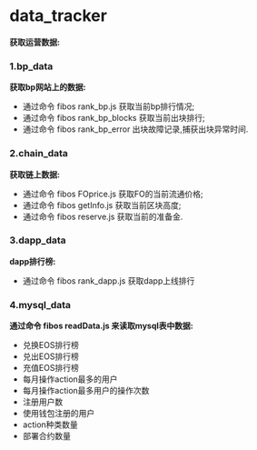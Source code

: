 # data_tracker
**获取运营数据:**
### 1.bp_data
**获取bp网站上的数据:**
* 通过命令 fibos rank_bp.js 获取当前bp排行情况;
* 通过命令 fibos rank_bp_blocks 获取当前出块排行;
* 通过命令 fibos rank_bp_error 出块故障记录,捕获出块异常时间.

### 2.chain_data
**获取链上数据:**
* 通过命令 fibos FOprice.js 获取FO的当前流通价格;
* 通过命令 fibos getInfo.js 获取当前区块高度;
* 通过命令 fibos reserve.js 获取当前的准备金.

### 3.dapp_data
**dapp排行榜:**
* 通过命令 fibos rank_dapp.js 获取dapp上线排行

### 4.mysql_data
**通过命令 fibos readData.js 来读取mysql表中数据:**
* 兑换EOS排行榜
* 兑出EOS排行榜
* 充值EOS排行榜
* 每月操作action最多的用户
* 每月操作action最多用户的操作次数
* 注册用户数
* 使用钱包注册的用户
* action种类数量
* 部署合约数量
